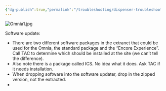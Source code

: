 ```yaml
---
{"dg-publish":true,"permalink":"/troubleshooting/dispenser-troubleshooting/gilbarco/flexpay-iv/flexpay-iv-omnia/"}
---
```


![Omnia1.jpg](/img/user/Assets/Images/Omnia1.jpg)

Software update:
- There are two different software packages in the extranet that could be used for the Omnia, the standard package and the “Encore Experience”.  Call TAC to determine which should be installed at the site (we can’t tell the difference).  
- Also note there is a package called ICS.  No idea what it does.  Ask TAC if it needs installation.  
- When dropping software into the software updater, drop in the zipped version, not the extracted.  
- 